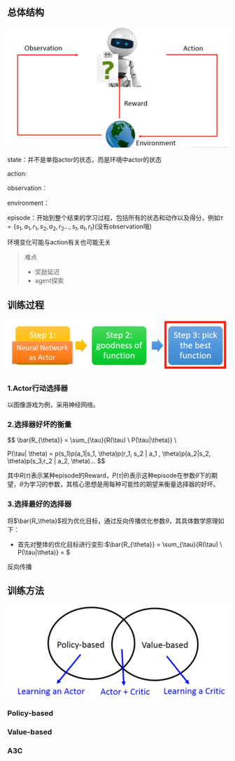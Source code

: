 

## 总体结构 

![image-20240307162755890](introduction.assets/image-20240307162755890.png)

state：并不是单指actor的状态，而是环境中actor的状态

action:

observation：

environment：

episode：开始到整个结束的学习过程，包括所有的状态和动作以及得分，例如$\tau = \{s_1, a_1, r_1, s_2, a_2,  r_2 ... , s_t,a_t,r_t\}$(没有observation哦)

环境变化可能与action有关也可能无关



> 难点
>
> - 奖励延迟
> - agent探索

## 训练过程

![image-20240307164248881](introduction.assets/image-20240307164248881.png)

### 1.Actor行动选择器

以图像游戏为例，采用神经网络。

### 2.选择器好坏的衡量

$$
\bar{R_{\theta}} = \sum_{\tau}{R(\tau) \ P(\tau|\theta)} \\

P(\tau| \theta) = p(s_1)p(a_1|s_1, \theta)p(r_1, s_2 | a_1 , \theta)p(a_2|s_2, \theta)p(s_3,r_2 | a_2, \theta)...
$$

其中$R(\tau)$表示某种episode的Reward，$P(\tau|\theta)$表示这种episode在参数$\theta$下的期望，$\theta$为学习的参数，其核心思想是用每种可能性的期望来衡量选择器的好坏。

### 3.选择最好的选择器

将$\bar{R_\theta}$视为优化目标，通过反向传播优化参数$\theta$，其具体数学原理如下：

- 首先对整体的优化目标进行变形:$\bar{R_{\theta}} = \sum_{\tau}{R(\tau) \ P(\tau|\theta)} = $

反向传播

## 训练方法

 

![image-20240307162549975](introduction.assets/image-20240307162549975.png)

### Policy-based



### Value-based



### A3C





